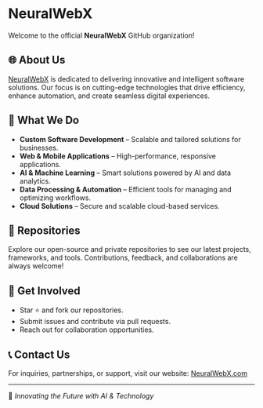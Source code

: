 # NeuralWebX  

Welcome to the official **NeuralWebX** GitHub organization!  

## 🌐 About Us  
[NeuralWebX](https://neuralwebx.com/) is dedicated to delivering innovative and intelligent software solutions. Our focus is on cutting-edge technologies that drive efficiency, enhance automation, and create seamless digital experiences.  

## 🚀 What We Do  
- **Custom Software Development** – Scalable and tailored solutions for businesses.  
- **Web & Mobile Applications** – High-performance, responsive applications.  
- **AI & Machine Learning** – Smart solutions powered by AI and data analytics.  
- **Data Processing & Automation** – Efficient tools for managing and optimizing workflows.  
- **Cloud Solutions** – Secure and scalable cloud-based services.  

## 📂 Repositories  
Explore our open-source and private repositories to see our latest projects, frameworks, and tools. Contributions, feedback, and collaborations are always welcome!  

## 🤝 Get Involved  
- Star ⭐ and fork our repositories.  
- Submit issues and contribute via pull requests.  
- Reach out for collaboration opportunities.  

## 📞 Contact Us  
For inquiries, partnerships, or support, visit our website: [NeuralWebX.com](https://neuralwebx.com/)  

---  
🚀 *Innovating the Future with AI & Technology*  
